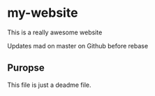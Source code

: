 # my-website

This is a really awesome website

Updates mad on master on Github before rebase

## Puropse

This file is just a deadme file.
